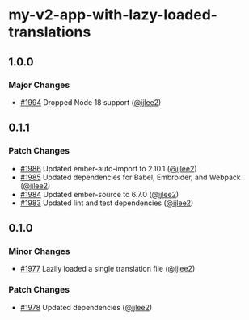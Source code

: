 # my-v2-app-with-lazy-loaded-translations

## 1.0.0

### Major Changes

- [#1994](https://github.com/ember-intl/ember-intl/pull/1994) Dropped Node 18 support ([@ijlee2](https://github.com/ijlee2))

## 0.1.1

### Patch Changes

- [#1986](https://github.com/ember-intl/ember-intl/pull/1986) Updated ember-auto-import to 2.10.1 ([@ijlee2](https://github.com/ijlee2))
- [#1985](https://github.com/ember-intl/ember-intl/pull/1985) Updated dependencies for Babel, Embroider, and Webpack ([@ijlee2](https://github.com/ijlee2))
- [#1984](https://github.com/ember-intl/ember-intl/pull/1984) Updated ember-source to 6.7.0 ([@ijlee2](https://github.com/ijlee2))
- [#1983](https://github.com/ember-intl/ember-intl/pull/1983) Updated lint and test dependencies ([@ijlee2](https://github.com/ijlee2))

## 0.1.0

### Minor Changes

- [#1977](https://github.com/ember-intl/ember-intl/pull/1977) Lazily loaded a single translation file ([@ijlee2](https://github.com/ijlee2))

### Patch Changes

- [#1978](https://github.com/ember-intl/ember-intl/pull/1978) Updated dependencies ([@ijlee2](https://github.com/ijlee2))

